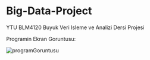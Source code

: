 # Big-Data-Project
YTU BLM4120 Buyuk Veri Isleme ve Analizi Dersi Projesi

Programin Ekran Goruntusu:

![programGoruntusu](https://user-images.githubusercontent.com/40925884/173244344-ffc385f9-5d5f-4d2e-a87d-c5d5da29603c.png)
